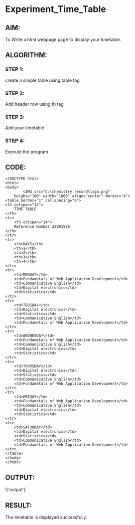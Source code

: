# Experiment_Time_Table

## AIM:
To Write a html webpage page to display your timetable.

## ALGORITHM:
### STEP 1:
create a simple table using table tag
### STEP 2:
Add header row using th tag
### STEP 3:
Add your timetable
### STEP 4:
Execute the program
## CODE:
```
<!DOCTYPE html>
<html>
<body>
		<IMG src="C:\chemistry record\logo.png" 
	height="100" width="1000" align="center" border="4">
<table border="1" cellspacing="0">
<th colspan="14">
	TIME TABLE
</th>
<tr>
	<th colspan="14">
	Reference Number 22001986
</th>
</tr>
<tr>
	<th>DAYS</th>
	<th>1</th>
	<th>2</th>
	<th>3</th>
	<th>4</th>
</tr>
<tr>
	<td>MONDAY</td>
	<td>Fundametals of Web Application Development</td>
	<td>Communicative English</td>
	<td>Digital electronics</td>
	<td>Statistics</td>
</tr>
<tr>
	<td>TEUSDAY</td>
	<td>Digital electronics</td>
	<td>Statistics</td>
	<td>Communicative English</td>
	<td>Fundametals of Web Application Development</td>
</tr>
<tr>
	<td>WEDNESDAY</td>
	<td>Fundametals of Web Application Development</td>
	<td>Communicative English</td>
	<td>Digital electronics</td>
	<td>Statistics</td>
</tr>
<tr>
	<td>THURSDAY</td>
	<td>Digital electronics</td>
	<td>Statistics</td>
	<td>Communicative English</td>
	<td>Fundametals of Web Application Development</td>
</tr>
<tr>
	<td>FRIDAY</td>
	<td>Fundametals of Web Application Development</td>
	<td>Communicative English</td>
	<td>Digital electronics</td>
	<td>Statistics</td>
</tr>
<tr>
	<td>SATURDAY</td>
	<td>Digital electronics</td>
	<td>Statistics</td>
	<td>Communicative English</td>
	<td>Fundametals of Web Application Development</td>
</tr>
</table>
</body>
</html>
```
## OUTPUT:
!['output']
## RESULT:
The timetable is displayed successfully.